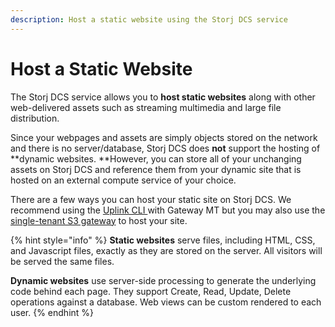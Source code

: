 ```yaml
---
description: Host a static website using the Storj DCS service
---
```


# Host a Static Website

The Storj DCS service allows you to **host static websites** along with other web-delivered assets such as streaming multimedia and large file distribution.&#x20;

Since your webpages and assets are simply objects stored on the network and there is no server/database, Storj DCS does **not** support the hosting of **dynamic websites. **However, you can store all of your unchanging assets on Storj DCS and reference them from your dynamic site that is hosted on an external compute service of your choice.

There are a few ways you can host your static site on Storj DCS. We recommend using the [Uplink CLI ](host-a-static-website-with-the-cli-and-linksharing-service.md)with Gateway MT but you may also use the [single-tenant S3 gateway](../../api-reference/s3-gateway/#running-the-gateway-to-host-a-static-website) to host your site.

{% hint style="info" %}
**Static websites** serve files, including HTML, CSS, and Javascript files, exactly as they are stored on the server. All visitors will be served the same files.

**Dynamic websites** use server-side processing to generate the underlying code behind each page. They support Create, Read, Update, Delete operations against a database. Web views can be custom rendered to each user.
{% endhint %}
